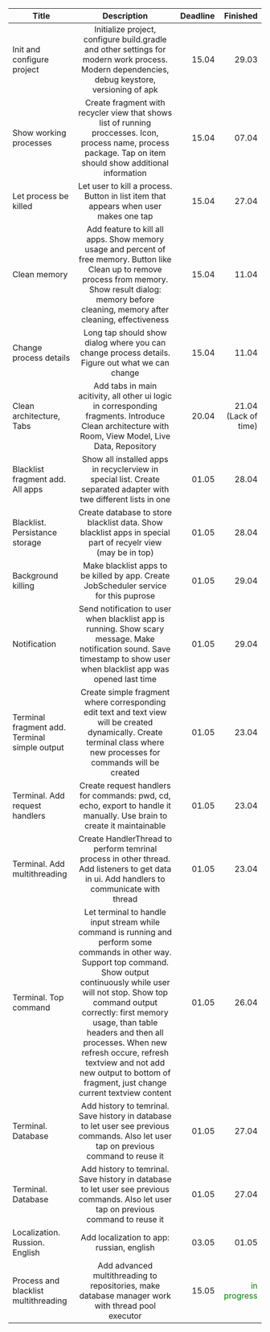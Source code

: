 | Title           |      Description      |  Deadline | Finished |
|----------------------|:---------------------:|-------:|------:|
| Init and configure project |  Initialize project, configure build.gradle and other settings for modern work process. Modern dependencies, debug keystore, versioning of apk | 15.04 | 29.03 |
| Show working processes |  Create fragment with recycler view that shows list of running proccesses. Icon, process name, process package. Tap on item should show additional information | 15.04 | 07.04 |
| Let process be killed |  Let user to kill a process. Button in list item that appears when user makes one tap | 15.04 | 27.04 |
| Clean memory |  Add feature to kill all apps. Show memory usage and percent of free memory. Button like Clean up to remove process from memory. Show result dialog: memory before cleaning, memory after cleaning, effectiveness | 15.04 | 11.04 |
| Change process details |  Long tap should show dialog where you can change process details. Figure out what we can change | 15.04 | 11.04 |
| Clean architecture, Tabs | Add tabs in main acitivity, all other ui logic in corresponding fragments. Introduce Clean architecture with Room, View Model, Live Data, Repository | 20.04 | 21.04 (Lack of time) |
| Blacklist fragment add. All apps | Show all installed apps in recyclerview in special list. Create separated adapter with twe different lists in one  | 01.05 | 28.04 |
| Blacklist. Persistance storage | Create database to store blacklist data. Show blacklist apps in special part of recyelr view (may be in top)  | 01.05 | 28.04 |
| Background killing |  Make blacklist apps to be killed by app. Create JobScheduler service for this puprose | 01.05 | 29.04 |
| Notification |  Send notification to user when blacklist app is running. Show scary message. Make notification sound. Save timestamp to show user when blacklist app was opened last time | 01.05 | 29.04 |
| Terminal fragment add. Terminal simple output | Create simple fragment where corresponding edit text and text view will be created dynamically. Create terminal class where new processes for commands will be created | 01.05 | 23.04 |
| Terminal. Add request handlers | Create request handlers for commands: pwd, cd, echo, export to handle it manually. Use brain to create it maintainable | 01.05 | 23.04 |
| Terminal. Add multithreading | Create HandlerThread to perform temrinal process in other thread. Add listeners to get data in ui. Add handlers to communicate with thread | 01.05 | 23.04 |
| Terminal. Top command | Let terminal to handle input stream while command is running and perform some commands in other way. Support top command. Show output continuously while user will not stop. Show top command output correctly: first memory usage, than table headers and then all processes. When new refresh occure, refresh textview and not add new output to bottom of fragment, just change current textview content | 01.05 | 26.04 |
| Terminal. Database | Add history to temrinal. Save history in database to let user see previous commands. Also let user tap on previous command to reuse it | 01.05 | 27.04 |
| Terminal. Database | Add history to temrinal. Save history in database to let user see previous commands. Also let user tap on previous command to reuse it | 01.05 | 27.04 |
| Localization. Russion. English | Add localization to app: russian, english |  03.05 | 01.05 |
| Process and blacklist multithreading | Add advanced multithreading to repositories, make database manager work with thread pool executor |  15.05 | <span style="color:green">in progress</span> |
